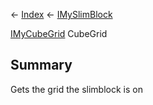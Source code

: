 ← [Index](Api-Index) ← [IMySlimBlock](VRage.Game.ModAPI.Ingame.IMySlimBlock)

[IMyCubeGrid](VRage.Game.ModAPI.Ingame.IMyCubeGrid) CubeGrid

## Summary

Gets the grid the slimblock is on

